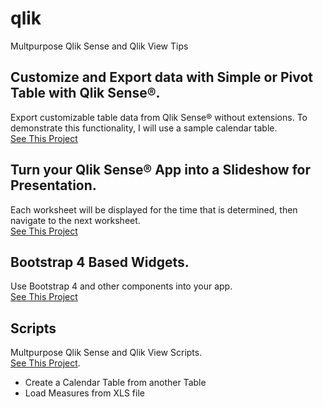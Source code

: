 # qlik
Multpurpose Qlik Sense and Qlik View Tips

## Customize and Export data with Simple or Pivot Table with Qlik Sense®.
Export customizable table data from Qlik Sense® without extensions. To demonstrate this functionality, I will use a sample calendar table.\
[See This Project](CustomReportTable)

## Turn your Qlik Sense® App into a Slideshow for Presentation.
Each worksheet will be displayed for the time that is determined, then navigate to the next worksheet.\
[See This Project](SlideShowSheets)

## Bootstrap 4 Based Widgets.
Use Bootstrap 4 and other components into your app.\
[See This Project](BootstrapWidgets)

## Scripts
Multpurpose Qlik Sense and Qlik View Scripts.\
[See This Project](Scripts).
- Create a Calendar Table from another Table
- Load Measures from XLS file

